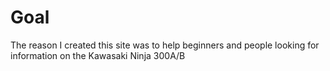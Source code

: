 # Goal
<html>

<body>

<p> The reason I created this site was to help beginners and people looking for information on the Kawasaki Ninja 300A/B <p>
